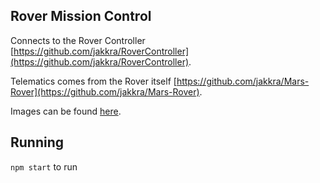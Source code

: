 ## Rover Mission Control
Connects to the Rover Controller [https://github.com/jakkra/RoverController](https://github.com/jakkra/RoverController).

Telematics comes from the Rover itself [https://github.com/jakkra/Mars-Rover](https://github.com/jakkra/Mars-Rover).
 
 
Images can be found [here](https://github.com/jakkra/RoverController).
## Running
`npm start` to run
